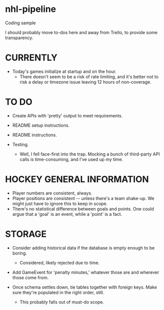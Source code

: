 # nhl-pipeline
Coding sample

I should probably move to-dos here and away from Trello, to provide some transparency.

# CURRENTLY

- Today's games initialize at startup and on the hour.
    - There doesn't seem to be a risk of rate limiting, and it's better not to risk a delay or timezone issue leaving 12 hours of non-coverage.

# TO DO

- Create APIs with 'pretty' output to meet requirements.

- README setup instructions.

- README instructions.

- Testing.
    - Well, I fell face-first into the trap. Mocking a bunch of third-party API calls is time-consuming, and I've used up my time.

# HOCKEY GENERAL INFORMATION

- Player numbers are consistent, always.
- Player positions are consistent -- unless there's a team shake-up.  We might just have to ignore this to keep in scope.
- There's no statistical difference between goals and points.  One could argue that a 'goal' is an event, while a 'point' is a fact.

# STORAGE

- Consider adding historical data if the database is empty enough to be boring.
    - Considered, likely rejected due to time.

- Add GameEvent for 'penalty minutes,' whatever those are and wherever those come from.

- Once schema settles down, tie tables together with foreign keys.  Make sure they're populated in the right order, still.
    - This probably falls out of must-do scope.  


